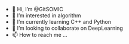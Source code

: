 - 👋 Hi, I’m @GitSOMIC
- 👀 I’m interested in algorithm
- 🌱 I’m currently learning C++ and Python
- 💞️ I’m looking to collaborate on DeepLearning
- 📫 How to reach me ...

<!---
GitSOMIC/GitSOMIC is a ✨ special ✨ repository because its `README.md` (this file) appears on your GitHub profile.
You can click the Preview link to take a look at your changes.
--->
